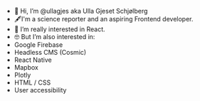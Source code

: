 - 👋 Hi, I’m @ullagjes aka Ulla Gjeset Schjølberg
- 🖋️I'm a science reporter and an aspiring Frontend developer.
- 👀 I’m really interested in React.
- 🤓 But I’m also interested in: 
- Google Firebase
- Headless CMS (Cosmic)
- React Native
- Mapbox
- Plotly
- HTML / CSS
- User accessibility


<!---
ullagjes/ullagjes is a ✨ special ✨ repository because its `README.md` (this file) appears on your GitHub profile.
You can click the Preview link to take a look at your changes.
--->
